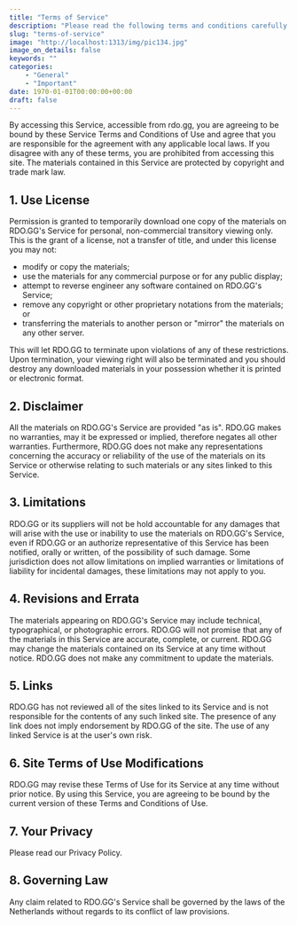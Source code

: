 ```yaml
---
title: "Terms of Service"
description: "Please read the following terms and conditions carefully before using this website and service(s)."
slug: "terms-of-service"
image: "http://localhost:1313/img/pic134.jpg"
image_on_details: false
keywords: ""
categories: 
    - "General"
    - "Important"
date: 1970-01-01T00:00:00+00:00
draft: false
---
```


By accessing this Service, accessible from rdo.gg, you are agreeing to be bound by these Service Terms and Conditions of Use and agree that you are responsible for the agreement with any applicable local laws. If you disagree with any of these terms, you are prohibited from accessing this site. The materials contained in this Service are protected by copyright and trade mark law.

## 1. Use License
Permission is granted to temporarily download one copy of the materials on RDO.GG's Service for personal, non-commercial transitory viewing only. This is the grant of a license, not a transfer of title, and under this license you may not:
- modify or copy the materials;
- use the materials for any commercial purpose or for any public display;
- attempt to reverse engineer any software contained on RDO.GG's Service;
- remove any copyright or other proprietary notations from the materials; or
- transferring the materials to another person or "mirror" the materials on any other server.

This will let RDO.GG to terminate upon violations of any of these restrictions. Upon termination, your viewing right will also be terminated and you should destroy any downloaded materials in your possession whether it is printed or electronic format.

## 2. Disclaimer
All the materials on RDO.GG's Service are provided "as is". RDO.GG makes no warranties, may it be expressed or implied, therefore negates all other warranties. Furthermore, RDO.GG does not make any representations concerning the accuracy or reliability of the use of the materials on its Service or otherwise relating to such materials or any sites linked to this Service.

## 3. Limitations
RDO.GG or its suppliers will not be hold accountable for any damages that will arise with the use or inability to use the materials on RDO.GG's Service, even if RDO.GG or an authorize representative of this Service has been notified, orally or written, of the possibility of such damage. Some jurisdiction does not allow limitations on implied warranties or limitations of liability for incidental damages, these limitations may not apply to you.

## 4. Revisions and Errata
The materials appearing on RDO.GG's Service may include technical, typographical, or photographic errors. RDO.GG will not promise that any of the materials in this Service are accurate, complete, or current. RDO.GG may change the materials contained on its Service at any time without notice. RDO.GG does not make any commitment to update the materials.

## 5. Links
RDO.GG has not reviewed all of the sites linked to its Service and is not responsible for the contents of any such linked site. The presence of any link does not imply endorsement by RDO.GG of the site. The use of any linked Service is at the user's own risk.

## 6. Site Terms of Use Modifications
RDO.GG may revise these Terms of Use for its Service at any time without prior notice. By using this Service, you are agreeing to be bound by the current version of these Terms and Conditions of Use.

## 7. Your Privacy
Please read our Privacy Policy.

## 8. Governing Law
Any claim related to RDO.GG's Service shall be governed by the laws of the Netherlands without regards to its conflict of law provisions.